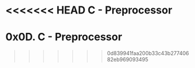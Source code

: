 <<<<<<< HEAD
 C - Preprocessor
=======
# 0x0D. C - Preprocessor
>>>>>>> 0d839941faa200b33c43b27740682eb969093495
